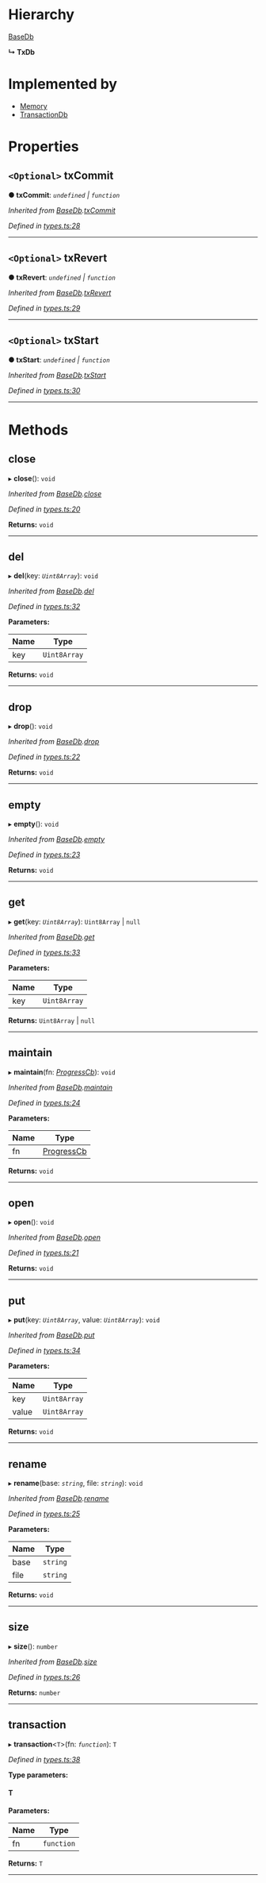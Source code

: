 

# Hierarchy

 [BaseDb](_types_.basedb.md)

**↳ TxDb**

# Implemented by

* [Memory](../classes/_memory_.memory.md)
* [TransactionDb](../classes/_engines_transactiondb_.transactiondb.md)

# Properties

<a id="txcommit"></a>

## `<Optional>` txCommit

**● txCommit**: *`undefined` \| `function`*

*Inherited from [BaseDb](_types_.basedb.md).[txCommit](_types_.basedb.md#txcommit)*

*Defined in [types.ts:28](https://github.com/polkadot-js/common/blob/ef30fb8/packages/db/src/types.ts#L28)*

___
<a id="txrevert"></a>

## `<Optional>` txRevert

**● txRevert**: *`undefined` \| `function`*

*Inherited from [BaseDb](_types_.basedb.md).[txRevert](_types_.basedb.md#txrevert)*

*Defined in [types.ts:29](https://github.com/polkadot-js/common/blob/ef30fb8/packages/db/src/types.ts#L29)*

___
<a id="txstart"></a>

## `<Optional>` txStart

**● txStart**: *`undefined` \| `function`*

*Inherited from [BaseDb](_types_.basedb.md).[txStart](_types_.basedb.md#txstart)*

*Defined in [types.ts:30](https://github.com/polkadot-js/common/blob/ef30fb8/packages/db/src/types.ts#L30)*

___

# Methods

<a id="close"></a>

##  close

▸ **close**(): `void`

*Inherited from [BaseDb](_types_.basedb.md).[close](_types_.basedb.md#close)*

*Defined in [types.ts:20](https://github.com/polkadot-js/common/blob/ef30fb8/packages/db/src/types.ts#L20)*

**Returns:** `void`

___
<a id="del"></a>

##  del

▸ **del**(key: *`Uint8Array`*): `void`

*Inherited from [BaseDb](_types_.basedb.md).[del](_types_.basedb.md#del)*

*Defined in [types.ts:32](https://github.com/polkadot-js/common/blob/ef30fb8/packages/db/src/types.ts#L32)*

**Parameters:**

| Name | Type |
| ------ | ------ |
| key | `Uint8Array` |

**Returns:** `void`

___
<a id="drop"></a>

##  drop

▸ **drop**(): `void`

*Inherited from [BaseDb](_types_.basedb.md).[drop](_types_.basedb.md#drop)*

*Defined in [types.ts:22](https://github.com/polkadot-js/common/blob/ef30fb8/packages/db/src/types.ts#L22)*

**Returns:** `void`

___
<a id="empty"></a>

##  empty

▸ **empty**(): `void`

*Inherited from [BaseDb](_types_.basedb.md).[empty](_types_.basedb.md#empty)*

*Defined in [types.ts:23](https://github.com/polkadot-js/common/blob/ef30fb8/packages/db/src/types.ts#L23)*

**Returns:** `void`

___
<a id="get"></a>

##  get

▸ **get**(key: *`Uint8Array`*): `Uint8Array` \| `null`

*Inherited from [BaseDb](_types_.basedb.md).[get](_types_.basedb.md#get)*

*Defined in [types.ts:33](https://github.com/polkadot-js/common/blob/ef30fb8/packages/db/src/types.ts#L33)*

**Parameters:**

| Name | Type |
| ------ | ------ |
| key | `Uint8Array` |

**Returns:** `Uint8Array` \| `null`

___
<a id="maintain"></a>

##  maintain

▸ **maintain**(fn: *[ProgressCb](../modules/_types_.md#progresscb)*): `void`

*Inherited from [BaseDb](_types_.basedb.md).[maintain](_types_.basedb.md#maintain)*

*Defined in [types.ts:24](https://github.com/polkadot-js/common/blob/ef30fb8/packages/db/src/types.ts#L24)*

**Parameters:**

| Name | Type |
| ------ | ------ |
| fn | [ProgressCb](../modules/_types_.md#progresscb) |

**Returns:** `void`

___
<a id="open"></a>

##  open

▸ **open**(): `void`

*Inherited from [BaseDb](_types_.basedb.md).[open](_types_.basedb.md#open)*

*Defined in [types.ts:21](https://github.com/polkadot-js/common/blob/ef30fb8/packages/db/src/types.ts#L21)*

**Returns:** `void`

___
<a id="put"></a>

##  put

▸ **put**(key: *`Uint8Array`*, value: *`Uint8Array`*): `void`

*Inherited from [BaseDb](_types_.basedb.md).[put](_types_.basedb.md#put)*

*Defined in [types.ts:34](https://github.com/polkadot-js/common/blob/ef30fb8/packages/db/src/types.ts#L34)*

**Parameters:**

| Name | Type |
| ------ | ------ |
| key | `Uint8Array` |
| value | `Uint8Array` |

**Returns:** `void`

___
<a id="rename"></a>

##  rename

▸ **rename**(base: *`string`*, file: *`string`*): `void`

*Inherited from [BaseDb](_types_.basedb.md).[rename](_types_.basedb.md#rename)*

*Defined in [types.ts:25](https://github.com/polkadot-js/common/blob/ef30fb8/packages/db/src/types.ts#L25)*

**Parameters:**

| Name | Type |
| ------ | ------ |
| base | `string` |
| file | `string` |

**Returns:** `void`

___
<a id="size"></a>

##  size

▸ **size**(): `number`

*Inherited from [BaseDb](_types_.basedb.md).[size](_types_.basedb.md#size)*

*Defined in [types.ts:26](https://github.com/polkadot-js/common/blob/ef30fb8/packages/db/src/types.ts#L26)*

**Returns:** `number`

___
<a id="transaction"></a>

##  transaction

▸ **transaction**<`T`>(fn: *`function`*): `T`

*Defined in [types.ts:38](https://github.com/polkadot-js/common/blob/ef30fb8/packages/db/src/types.ts#L38)*

**Type parameters:**

#### T 
**Parameters:**

| Name | Type |
| ------ | ------ |
| fn | `function` |

**Returns:** `T`

___

